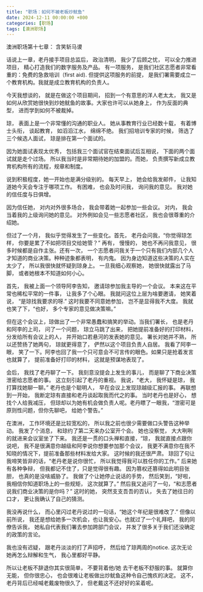 ```yaml
---
title: "职场：如何不被老板炒鱿鱼"
date: 2024-12-11 00:00:00 +800
categories: [职场]
tags: [澳洲职场]
---
```


澳洲职场第十七章： 含笑斩马谡

话说上一章，老丹接手项目总监后， 政治清明， 我少了后顾之忧， 可以全力推进项目， 精心打造我们的数字服务及产品。 有一项服务， 是我们社区志愿者非常看重的：免费的急救培训（first aid). 但提供这项服务的前提， 是我们署需要成立一个教育机构。我就是成立教育机构的负责人。 

今天我想谈的， 就是在做这个项目期间， 招到一个有意思的洋人老太太， 我又是如何从欣赏她很快到炒她鱿鱼的故事。大家也许可以从她身上， 作为反面的典型， 进而学到如何不被裁掉。

琼， 表面上是一个非常懂的沟通的职业人。 她从事教育行业已经数十载， 有着博士头衔， 谈起教育， 如滔滔江水， 绵绵不绝。 我们招培训专家的时候， 筛选了三个候选人面试， 琼是排在第一个面试的。

因为她面试表现太优秀， 包括我三个面试官在结束面试后互相说， 下面的两个面试就是走个过场。 所以我当时是非常期待她的加盟的。而她， 负责撰写新成立教育机构所有的流程，规章和制度。

说到积极程度，她一开始也是满分级别的。 每天早上， 她会给我发邮件， 让我知道她今天会专注于哪项工作。 有困难， 也会及时问我， 询问我的意见。 我对她的信任度与日俱增。

因为信任她， 对内对外很多场合， 我会带着她一起参加一些会议。 对内， 我会当着我的上级询问她的意见。 对外例如会见一些志愿者社区， 我也会很尊重的介绍她。

但过了一个月， 我似乎觉得发生了一些变化。首先， 老丹会问我，“你觉得琼怎样， 你要是累了不如把项目交给她管？”  再有， 慢慢的， 她也不再问我意见， 很多时候都是自作主张。还有一次， 一个志愿者问我关于一个只有我们内部几个人才知道的商业决策。种种迹象都表明， 有内鬼。 因为身边知道这些决策的人实在太少了， 所以我很快就怀疑到琼身上。 一旦我细心观察她， 她很快就露出了马脚， 或者她根本不知道如何小心。 

首先， 我被上面一个领导阿李告知， 邀请琼参加我主导的一个会议。 本来这在平常也稀松平常的一件事， 让我多了个心眼。 我就问这位上层为啥要邀请， 她笑着说， “是琼找我要求的呀.” 这时我要不同意她参加， 岂不是显得我不大度。 我就也笑了下，“也好， 多个专家的意见做决策嘛。” 

但在这个会议上，琼做出了一个非常愚蠢和搞笑的举动。当我们署长， 也是老丹和阿李的上司， 问了一个问题， 琼立马跳了出来， 把她提前准备好的打印材料， 分发给所有会议上的人， 并开始口若悬河的发表她的意见。 署长对她并不熟， 所以还赞扬了她两句， 琼就更得意了， 俨然以这个项目负责人自居。 我看了阿李一眼， 笑了一下。阿李也回了我一个只可意会不可言传的眼色。如果只是抢着发言也就算了， 提前准备好打印的材料， 这就是预谋地表现了。

会后， 我找了老丹聊了一下。 我刻意没提会上发生的事儿， 而是聊了下商业决策泄密给志愿者的事。 这立刻引起了老丹的重视。 我说，“老大， 我怀疑是琼， 我打算找她聊一聊。” 老丹也是个聪明人， 早在会议上发现琼越级汇报的事。 再联想到一开始， 我断定琼有直接和老丹谈起取我而代之的事。 当时老丹也是好心， 想找个人给我减压， 但琼却以为她有机会做负责人呢。老丹瞟了一眼我，“泄密可是原则性问题，但你先聊吧， 给她个警告。”

在澳洲， 工作环境还是比较宽松的， 所以我之前也很少需要做口头警告这种举动。 我发了个消息， 和琼约了第二天来办公室开个会。 她也没察觉， 大大咧咧的就进来会议室坐了下来。 我还是一贯的口头禅和直接，“琼， 我就直接点跟你说吧， 我不是很满意你越级和阿李说你想要参加那个会议， 我更不满意你在我不知晓的情况下，提前准备那些材料发给大家。 这时候的我还很严肃。 琼回了句让我啼笑皆非的话，“老丹老是说你很忙， 所以我觉得我可以胜任你的工作。” 后来她有各种争辩， 但我都记不住了，只是觉得很有趣。 因为篡权还篡得如此明目张胆， 也真的是没啥威胁了。 我做了个让她停止说话的手势， 然后笑到，“好啦， 我相信你知道职场上的一些规矩， 这次就算了。” 然后我又追问了一句，“和志愿者说我们商业决策的是你吗？” 这时的她， 突然支支吾吾的否认， 失去了她往日的口才， 更让我确认了自己的猜测。

我没再说什么， 而心里闪过老丹说过的一句话，“她这个年纪是很难改了.” 但像以前所说， 我还是想给她多一次机会，也让我安心。也就过了一个礼拜吧， 我的同僚告诉我， 她私自代表我们署去参加跨部门会议， 并发了很多关于我们还没确定的政策的言论。

我也没有迟疑， 跟老丹淡淡的打了声招呼， 然后给了琼两周的notice. 这次无论她再怎么辩解和生气， 我心里都好平静。

所以让老板不辞退你其实很简单， 不要背着他/她 去干老板不舒服的事。 就算你无能， 但你很忠心， 也会很难让老板做出炒鱿鱼这种令自己愧疚的决定。 这不， 老丹背后已经喊老戴废物很久了， 但老戴这不还好好的呆着呢。
